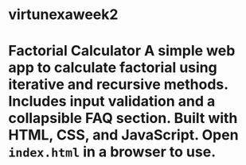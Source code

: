 # virtunexaweek2
# Factorial Calculator  A simple web app to calculate factorial using iterative and recursive methods. Includes input validation and a collapsible FAQ section. Built with HTML, CSS, and JavaScript. Open `index.html` in a browser to use.
